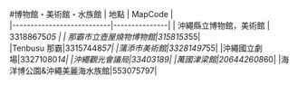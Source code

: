 #博物館・美術館・水族館
| 地點                       | MapCode       |  
|---------------------------|---------------|
|  沖繩縣立博物館，美術館       | 33188675*05   |
|  那霸市立壺屋燒物博物館|3158153*55|  
|Tenbusu 那霸|33157448*57| 
|蒲添市美術館|33281497*55| 
|沖繩國立劇場|33271080*14| 
|沖繩觀光會議局|33403189| 
|萬國津梁館|206442608*60| 
|海洋博公園&沖繩美麗海水族館|553075797| 
